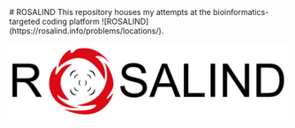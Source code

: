 <base target="_blank">
# ROSALIND
This repository houses my attempts at the bioinformatics-targeted coding platform ![ROSALIND](https://rosalind.info/problems/locations/).

![ROSALIND Logo](ROSALIND_Logo.png)
